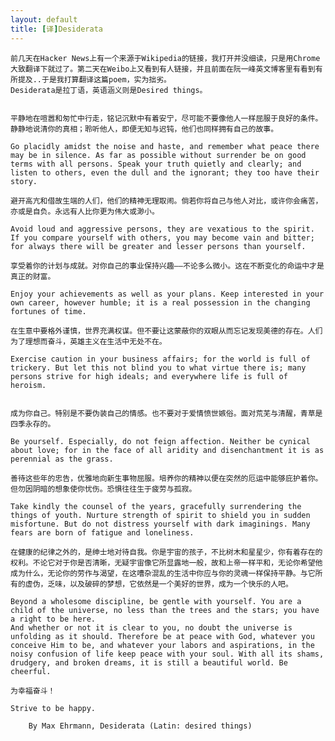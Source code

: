 ```yaml
---
layout: default
title: [译]Desiderata
---
```

    前几天在Hacker News上有一个来源于Wikipedia的链接，我打开并没细读，只是用Chrome大致翻译下就过了。第二天在Weibo上又看到有人链接，并且前面在阮一峰英文博客里有看到有所提及..于是我打算翻译这篇poem，实为拙劣。
    Desiderata是拉丁语，英语涵义则是Desired things。


    平静地在喧嚣和匆忙中行走，铭记沉默中有着安宁，尽可能不要像他人一样屈服于良好的条件。静静地说清你的真相；聆听他人，即便无知与迟钝，他们也同样拥有自己的故事。

    Go placidly amidst the noise and haste, and remember what peace there may be in silence. As far as possible without surrender be on good terms with all persons. Speak your truth quietly and clearly; and listen to others, even the dull and the ignorant; they too have their story. 

    避开高亢和借故生端的人们，他们的精神无理取闹。倘若你将自己与他人对比，或许你会痛苦，亦或是自负。永远有人比你更为伟大或渺小。

    Avoid loud and aggressive persons, they are vexatious to the spirit. If you compare yourself with others, you may become vain and bitter; for always there will be greater and lesser persons than yourself. 

    享受着你的计划与成就。对你自己的事业保持兴趣——不论多么微小。这在不断变化的命运中才是真正的财富。

    Enjoy your achievements as well as your plans. Keep interested in your own career, however humble; it is a real possession in the changing fortunes of time. 

    在生意中要格外谨慎，世界充满权谋。但不要让这蒙蔽你的双眼从而忘记发现美德的存在。人们为了理想而奋斗，英雄主义在生活中无处不在。

    Exercise caution in your business affairs; for the world is full of trickery. But let this not blind you to what virtue there is; many persons strive for high ideals; and everywhere life is full of heroism.
			     

    成为你自己。特别是不要伪装自己的情感。也不要对于爱情愤世嫉俗。面对荒芜与清醒，青草是四季永存的。

    Be yourself. Especially, do not feign affection. Neither be cynical about love; for in the face of all aridity and disenchantment it is as perennial as the grass. 

    善待这些年的忠告，优雅地向新生事物屈服。培养你的精神以便在突然的厄运中能够庇护着你。但勿因阴暗的想象使你忧伤。恐惧往往生于疲劳与孤寂。

    Take kindly the counsel of the years, gracefully surrendering the things of youth. Nurture strength of spirit to shield you in sudden misfortune. But do not distress yourself with dark imaginings. Many fears are born of fatigue and loneliness. 

    在健康的纪律之外的，是绅士地对待自我。你是宇宙的孩子，不比树木和星星少，你有着存在的权利。不论它对于你是否清晰，无疑宇宙像它所显露地一般，故和上帝一样平和，无论你希望他成为什么，无论你的劳作与渴望，在这嘈杂混乱的生活中你应与你的灵魂一样保持平静。与它所有的虚伪，乏味，以及破碎的梦想，它依然是一个美好的世界，成为一个快乐的人吧。

    Beyond a wholesome discipline, be gentle with yourself. You are a child of the universe, no less than the trees and the stars; you have a right to be here.
    And whether or not it is clear to you, no doubt the universe is unfolding as it should. Therefore be at peace with God, whatever you conceive Him to be, and whatever your labors and aspirations, in the noisy confusion of life keep peace with your soul. With all its shams, drudgery, and broken dreams, it is still a beautiful world. Be cheerful. 

    为幸福奋斗！

    Strive to be happy. 

        By Max Ehrmann, Desiderata (Latin: desired things) 
